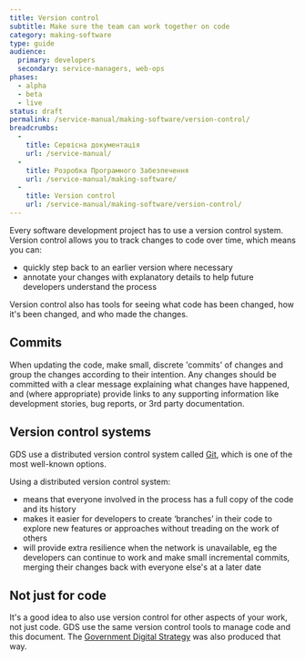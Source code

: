 ```yaml
---
title: Version control
subtitle: Make sure the team can work together on code
category: making-software
type: guide
audience:
  primary: developers
  secondary: service-managers, web-ops
phases:
  - alpha
  - beta
  - live
status: draft
permalink: /service-manual/making-software/version-control/
breadcrumbs:
  -
    title: Сервісна документація
    url: /service-manual/
  -
    title: Розробка Програмного Забезпечення
    url: /service-manual/making-software/
  -
    title: Version control
    url: /service-manual/making-software/version-control/
---
```


Every software development project has to use a version control system. Version control allows you to track changes to code over time, which means you can:

* quickly step back to an earlier version where necessary
* annotate your changes with explanatory details to help future developers understand the process

Version control also has tools for seeing what code has been changed, how it's been changed, and who made the changes.

## Commits

When updating the code, make small, discrete 'commits' of changes and group the changes according to their intention. Any changes should be committed with a clear message explaining what changes have happened, and (where appropriate) provide links to any supporting information like development stories, bug reports, or 3rd party documentation.

## Version control systems

GDS use a distributed version control system called [Git](http://git-scm.com/), which is one of the most well-known options.

Using a distributed version control system:

* means that everyone involved in the process has a full copy of the code and its history
* makes it easier for developers to create ‘branches’ in their code to explore new features or approaches without treading on the work of others
* will provide extra resilience when the network is unavailable, eg the developers can continue to work and make small incremental commits, merging their changes back with everyone else's at a later date

## Not just for code

It's a good idea to also use version control for other aspects of your work, not just code. GDS use the same version control tools to manage code and this document. The [Government Digital Strategy](/government/publications/government-digital-strategy) was also produced that way.
